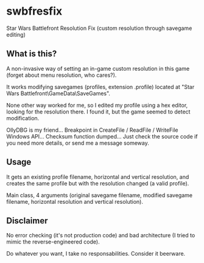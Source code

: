 swbfresfix
==========

Star Wars Battlefront Resolution Fix (custom resolution through savegame editing)

## What is this? ##

A non-invasive way of setting an in-game custom resolution in this game (forget about menu resolution, who cares?).

It works modifying savegames (profiles, extension .profile) located at "Star Wars Battlefront\GameData\SaveGames".

None other way worked for me, so I edited my profile using a hex editor, looking for the resolution there. I found it, but the game seemed to detect modification.

OllyDBG is my friend... Breakpoint in CreateFile / ReadFile / WriteFile Windows API... Checksum function dumped... Just check the source code if you need more details, or send me a message someway.

## Usage ##

It gets an existing profile filename, horizontal and vertical resolution, and creates the same profile but with the resolution changed (a valid profile).

Main class, 4 arguments (original savegame filename, modified savegame filename, horizontal resolution and vertical resolution).

## Disclaimer ##

No error checking (it's not production code) and bad architecture (I tried to mimic the reverse-engineered code).

Do whatever you want, I take no responsabilities. Consider it beerware.
